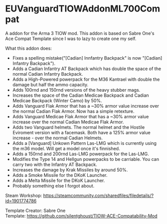 # EUVanguardTIOWAddonML700Compat
A addon for the Arma 3 TIOW mod. This addon is based on Sabre One's Ace Compat Template since I was to lazy to create one my self.

What this addon does:
- Fixes a spelling mistake("[Cadian] Innfantry Backpack" is now "[Cadian] Infantry Backpack").
- Adds a Cadian Infantry AT Backpack which has double the space of the normal Cadian Infantry Backpack.
- Adds a High-Powered powerpack for the M36 Kantrael with double the damage but half the ammo capacity.
- Adds 100rnd and 150rnd versions of the heavy stubber mags.
- Increases the space of the Cadian Medicae Backpack and Cadian Medicae Backpack (Winter Camo) by 50%.
- Adds Vanguard Flak Armor that has a ~30% armor value increase over the normal Cadian Flak Armor. Now has a simple retexture.
- Adds Vanguard Medicae Flak Armor that has a ~30% armor value increase over the normal Cadian Medicae Flak Armor.
- Adds two Vanguard helmets. The normal helmet and the Hostile Eviroment version with a facemask. Both have a 125% armor value increase - over the normal Cadian Helmets.
- Adds a [Vanguard] Unkown Pattern Las-LMG which is currently using the m36 model. Will get a model once it's finnished.
- Adds a 150rnd and 200rnd Las-LMG powerpack for the Las-LMG.
- Modifies the Type 14 and Hellgun powerpacks to be carriable. You can carry two with the Infantry AT Backpack.
- Increases the damage by Krak Missiles by around 50%.
- Adds a Smoke Missile for the DKoK Launcher.
- Adds a Melta Missile for the DKoK Launcher.
- Probably something else I forgot about.

Steam Workshop: https://steamcommunity.com/sharedfiles/filedetails/?id=1901774786

Template Creator: Sabre One <br />
Template: https://github.com/silentghoust/TIOW-ACE-Compatability-Mod
